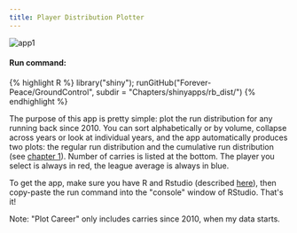 ```yaml
---
title: Player Distribution Plotter
---
```

![app1](/Ground_Control/img/rb_dist_guide.bmp)

#### Run command:  
{% highlight R %}
library("shiny");
runGitHub("Forever-Peace/GroundControl", subdir = "Chapters/shinyapps/rb_dist/")
{% endhighlight %}  
  
The purpose of this app is pretty simple: plot the run distribution for any running back since 2010. You can sort alphabetically or by volume, collapse across years or look at individual years, and the app automatically produces two plots: the regular run distribution and the cumulative run distribution (see [chapter 1](/Ground_Control/ch1/)). Number of carries is listed at the bottom. The player you select is always in red, the league average is always in blue.  
  
To get the app, make sure you have R and Rstudio (described [here](/Ground_Control/apps/install_apps/)), then copy-paste the run command into the "console" window of RStudio. That's it!
  
Note: "Plot Career" only includes carries since 2010, when my data starts.
